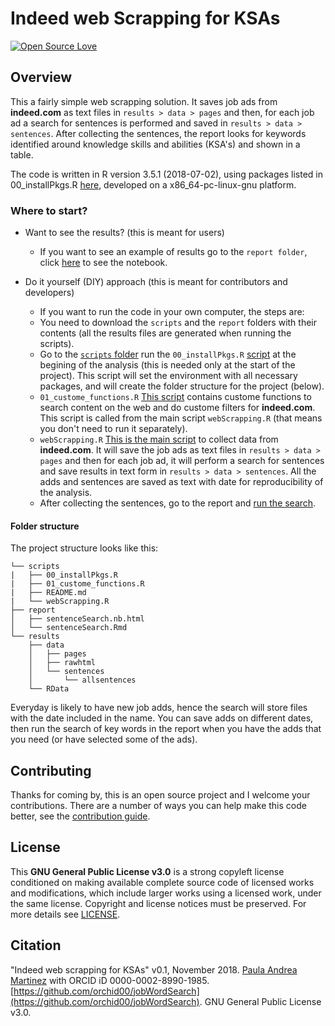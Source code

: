 # Indeed web Scrapping for KSAs

[![Open Source Love](https://badges.frapsoft.com/os/v2/open-source.png?v=103)](https://github.com/ellerbrock/open-source-badge/) 

## Overview
This a fairly simple web scrapping solution. It saves job ads from 
**indeed.com** as text files in `results > data > pages` and then,
for each job ad a search for sentences is performed and saved in
`results > data > sentences`. After collecting the sentences, the report looks 
for keywords identified around knowledge skills and abilities (KSA's) and shown
in a table. 

The code is written in R version 3.5.1 (2018-07-02), 
using packages listed in 00_installPkgs.R [here][installPkgs], 
developed on a x86_64-pc-linux-gnu platform.

### Where to start?
- Want to see the results? (this is meant for users)
    - If you want to see an example of results go to the `report folder`, 
    click [here][report] to see the notebook.


- Do it yourself (DIY) approach (this is meant for contributors and developers)
    - If you want to run the code in your own computer, the steps are:
    - You need to download the `scripts` and the `report` folders with their 
   contents (all the results files are generated when running the scripts).
    - Go to the [`scripts` folder][scripts] run the `00_installPkgs.R` 
    [script][installPkgs] at the begining of the analysis 
    (this is needed only at the start of the project). This script will 
    set the environment with all necessary packages, and will create the folder 
    structure for the project (below). 
    - `01_custome_functions.R` [This script][customeFunctions] contains custome 
    functions to search content on the web and do custome filters 
    for **indeed.com**. This script is called from the main script
    `webScrapping.R` (that means you don't need to run it separately).
    - `webScrapping.R` [This is the main script][webScrapping] to collect 
    data from **indeed.com**. It will save the job ads as text files in 
    `results > data > pages` and then for each job ad, it will perform a search 
    for sentences and save results in text form in `results > data > sentences`.
    All the adds and sentences are saved as text with date for reproducibility 
    of the analysis.
    - After collecting the sentences, go to the report and 
    [run the search][reportRmd].
    
#### Folder structure

The project structure looks like this: 

```
└── scripts
|   ├── 00_installPkgs.R
|   ├── 01_custome_functions.R
|   ├── README.md
|   └── webScrapping.R
├── report
│   ├── sentenceSearch.nb.html
│   └── sentenceSearch.Rmd
└── results
    ├── data
    │   ├── pages
    │   ├── rawhtml
    │   └── sentences
    │       └── allsentences
    └── RData
```

Everyday is likely to have new job adds, hence the search will store files with
the date included in the name. You can save adds on different dates, then run 
the search of key words in the report when you have the adds that you need 
(or have selected some of the ads).


## Contributing

Thanks for coming by, this is an open source project and I welcome your 
contributions. There are a number of ways you can help make this code better, see
the [contribution guide][contributing].

## License

This **GNU General Public License v3.0** is a strong copyleft license
conditioned on making available complete source code of licensed works and 
modifications, which include larger works using a licensed work, under the 
same license. Copyright and license notices must be preserved. 
For more details see 
[LICENSE](https://orchid00.github.io/jobWordSearch/LICENSE.html).

## Citation

"Indeed web scrapping for KSAs" v0.1, November 2018. 
[Paula Andrea Martinez](https://orcid.org/0000-0002-8990-1985) with ORCID iD 
0000-0002-8990-1985.
[https://github.com/orchid00/jobWordSearch](https://github.com/orchid00/jobWordSearch). 
GNU General Public License v3.0.

[contributing]: https://orchid00.github.io/jobWordSearch/CONTRIBUTING.html
[reportRmd]: https://github.com/orchid00/jobWordSearch/blob/master/report/sentenceSearch.Rmd
[report]: https://orchid00.github.io/jobWordSearch/report/sentenceSearch.nb.html
[installPkgs]: https://github.com/orchid00/jobWordSearch/blob/master/scripts/00_installPkgs.R 
[customeFunctions]: https://github.com/orchid00/jobWordSearch/blob/master/scripts/01_custome_functions.R 
[webScrapping]: https://github.com/orchid00/jobWordSearch/blob/master/scripts/webScrapping.R
[scripts]: https://github.com/orchid00/jobWordSearch/tree/master/scripts